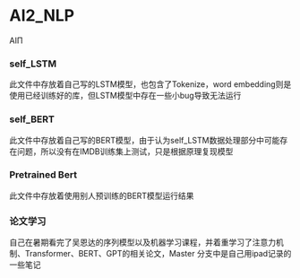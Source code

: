 # AI2_NLP
AIΠ

### self_LSTM
  此文件中存放着自己写的LSTM模型，也包含了Tokenize，word embedding则是使用已经训练好的库，但LSTM模型中存在一些小bug导致无法运行

### self_BERT
  此文件中存放着自己写的BERT模型，由于认为self_LSTM数据处理部分中可能存在问题，所以没有在IMDB训练集上测试，只是根据原理复现模型

### Pretrained Bert
  此文件中存放着使用别人预训练的BERT模型运行结果

### 论文学习
  自己在暑期看完了吴恩达的序列模型以及机器学习课程，并着重学习了注意力机制、Transformer、BERT、GPT的相关论文，Master 分支中是自己用ipad记录的一些笔记
